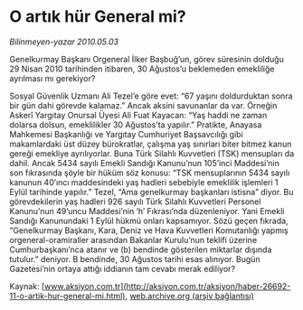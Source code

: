 # O artık hür General mi?

*Bilinmeyen-yazar 2010.05.03*

<font class="agenda2NewsSpot">
 Genelkurmay Başkanı Orgeneral İlker Başbuğ’un, görev süresinin dolduğu 29 Nisan 2010 tarihinden itibaren, 30 Ağustos’u beklemeden emekliliğe ayrılması mı gerekiyor?
</font>
<font class="newsDetail">
 <p class="MsoNormal">
  Sosyal Güvenlik Uzmanı Ali Tezel’e göre evet: “67 yaşını doldurduktan sonra bir gün dahi görevde kalamaz.” Ancak aksini savunanlar da var. Örneğin Askerî Yargıtay Onursal Üyesi Ali Fuat Kayacan: “Yaş haddi ne zaman dolarsa dolsun, emeklilikler 30 Ağustos’ta yapılır.” Pratikte, Anayasa Mahkemesi Başkanlığı ve Yargıtay Cumhuriyet Başsavcılığı gibi makamlardaki üst düzey bürokratlar, çalışma yaş sınırları biter bitmez kanun gereği emekliye ayrılıyorlar. Buna Türk Silahlı Kuvvetleri (TSK) mensupları da dahil. Ancak 5434 sayılı Emekli Sandığı Kanunu’nun 105’inci Maddesi’nin son fıkrasında şöyle bir hüküm söz konusu: “TSK mensuplarının 5434 sayılı kanunun 40’ıncı maddesindeki yaş hadleri sebebiyle emeklilik işlemleri 1 Eylül tarihinde yapılır.” Tezel, “Ama genelkurmay başkanları istisna” diyor. Bu görevdekilerin yaş hadleri 926 sayılı Türk Silahlı Kuvvetleri Personel Kanunu’nun 49’uncu Maddesi’nin ‘h’ Fıkrası’nda düzenleniyor. Yani Emekli Sandığı Kanunundaki 1 Eylül hükmü onları kapsamıyor. Sözü geçen fıkrada, “Genelkurmay Başkanı, Kara, Deniz ve Hava Kuvvetleri Komutanlığı yapmış orgeneral-oramiraller arasından Bakanlar Kurulu’nun teklifi üzerine Cumhurbaşkanı’nca atanır ve (b) bendinde gösterilen miktarlar dışında tutulur.” deniyor. B bendinde, 30 Ağustos tarihi esas alınıyor. Bugün Gazetesi’nin ortaya attığı iddianın tam cevabı merak ediliyor?
 </p>
</font>

Kaynak: [www.aksiyon.com.tr](http://aksiyon.com.tr/aksiyon/haber-26692-11-o-artik-hur-general-mi.html), [web.archive.org (arşiv bağlantısı)](http://web.archive.org/web/20101120085722/http://aksiyon.com.tr/aksiyon/haber-26692-11-o-artik-hur-general-mi.html)
